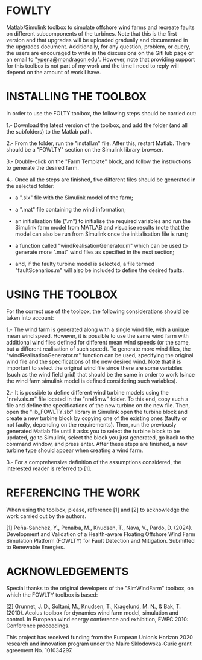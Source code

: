 # FOWLTY
Matlab/Simulink toolbox to simulate offshore wind farms and recreate faults on different subcomponents of the turbines. Note that this is the first version and that upgrades will be uploaded gradually and documented in the upgrades document. Additionally, for any question, problem, or query, the users are encouraged to write in the discussions on the GitHub page or an email to "ypena@mondragon.edu". However, note that providing support for this toolbox is not part of my work and the time I need to reply will depend on the amount of work I have.

# INSTALLING THE TOOLBOX
In order to use the FOLTY toolbox, the following steps should be carried out:

1.- Download the latest version of the toolbox, and add the folder (and all the subfolders) to the Matlab path.

2.- From the folder, run the "install.m" file. After this, restart Matlab. There should be a "FOWLTY" section on the Simulink library browser.

3.- Double-click on the "Farm Template" block, and follow the instructions to generate the desired farm.

4.- Once all the steps are finished, five different files should be generated in the selected folder:
   - a ".slx" file with the Simulink model of the farm;

   - a ".mat" file containing the wind information;
      
   - an initialisation file (".m") to initialise the required variables and run the Simulink farm model from MATLAB and visualise results (note that the model can also be run from Simulink once the initialisation file is run);
      
   - a function called "windRealisationGenerator.m" which can be used to generate more ".mat" wind files as specified in the next section;
      
   - and, if the faulty turbine model is selected, a file termed "faultScenarios.m" will also be included to define the desired faults.

# USING THE TOOLBOX
For the correct use of the toolbox, the following considerations should be taken into account:

1.- The wind farm is generated along with a single wind file, with a unique mean wind speed. However, it is possible to use the same wind farm with additional wind files defined for different mean wind speeds (or the same, but a different realisation of such speed). To generate more wind files, the "windRealisationGenerator.m" function can be used, specifying the original wind file and the specifications of the new desired wind. Note that it is important to select the original wind file since there are some variables (such as the wind field grid) that should be the same in order to work (since the wind farm simulink model is defined considering such variables).

2.- It is possible to define different wind turbine models using the "nrelvals.m" file located in the "nrel5mw" folder. To this end, copy such a file and define the specifications of the new turbine on the new file. Then, open the "lib_FOWLTY.slx" library in Simulink open the turbine block and create a new turbine block by copying one of the existing ones (faulty or not faulty, depending on the requirements). Then, run the previously generated Matlab file until it asks you to select the turbine block to be updated, go to Simulink, select the block you just generated, go back to the command window, and press enter. After these steps are finished, a new turbine type should appear when creating a wind farm.

3.- For a comprehensive definition of the assumptions considered, the interested reader is referred to [1].

# REFERENCING THE WORK
When using the toolbox, please, reference [1] and [2] to acknowledge the work carried out by the authors.

[1] Peña-Sanchez, Y., Penalba, M., Knudsen, T., Nava, V., Pardo, D. (2024). Development and Validation of a Health-aware Floating Offshore Wind Farm Simulation Platform (FOWLTY) for Fault Detection and Mitigation. Submitted to Renewable Energies.

# ACKNOWLEDGEMENTS
Special thanks to the original developers of the "SimWindFarm" toolbox, on which the FOWLTY toolbox is based:

[2] Grunnet, J. D., Soltani, M., Knudsen, T., Kragelund, M. N., & Bak, T. (2010). Aeolus toolbox for dynamics wind farm model, simulation and control. In European wind energy conference and exhibition, EWEC 2010: Conference proceedings.

This project has received funding from the European Union’s Horizon 2020 research and innovation program under the Maire Sklodowska-Curie grant agreement No. 101034297.
